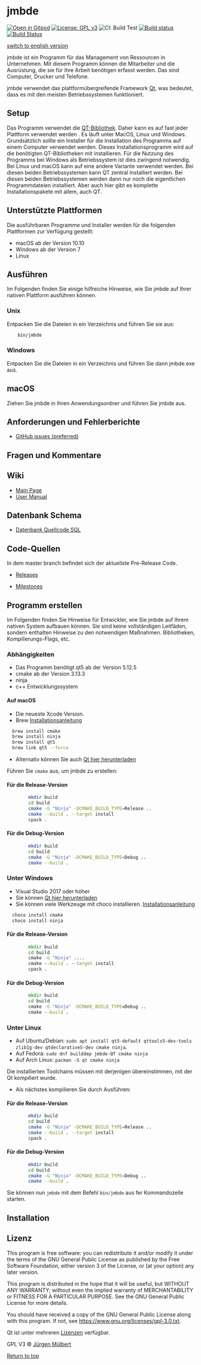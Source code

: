 # jmbde

[![Open in Gitpod](https://gitpod.io/button/open-in-gitpod.svg)](https://gitpod.io/#https://github.com/Shadouw/HelloGitPod)
[![License: GPL v3](https://img.shields.io/badge/License-GPLv3-blue.svg)](https://www.gnu.org/licenses/gpl-3.0)
![CI: Build Test](https://github.com/jmuelbert/jmbde-QT/workflows/CI:%20Build%20Test/badge.svg)
[![Build status](https://ci.appveyor.com/api/projects/status/mq9qt36e588dk7ui?svg=true)](https://ci.appveyor.com/project/jmuelbert/jmbde-qt)
[![Build Status](https://travis-ci.org/jmuelbert/jmbde-QT.svg?branch=master)](https://travis-ci.org/jmuelbert/jmbde-QT)

[switch to english version](README.md)

jmbde ist ein Programm für das Management von Ressourcen in Unternehmen. Mit
diesem Programm können die Mitarbeiter und die Ausrüstung, die sie für ihre Arbeit
benötigen erfasst werden. Das sind Computer, Drucker und Telefone.

jmbde verwendet das plattformübergreifende Framework [Qt](http://www.qt.io/download-open-source/),
was bedeutet, dass es mit den meisten Betriebssystemen funktioniert.

## Setup

Das Programm verwendet die [QT-Bibliothek](https://www.qt.io). Daher kann es auf
fast jeder Plattform verwendet werden . Es läuft unter MacOS, Linux und
Windows. Grundsätzlich sollte ein Installer für die Installation des Programms
auf einem Computer verwendet werden. Dieses Installationsprogramm wird auf die
benötigten QT-Bibliotheken mit installieren. Für die Nutzung des Programms bei
Windows als Betriebssystem ist dies zwingend notwendig. Bei Linux und macOS kann
auf eine andere Variante verwendet werden. Bei diesen beiden Betriebssystemen
kann QT zentral installiert werden. Bei diesen beiden Betriebssystemen werden dann
nur noch die eigentlichen Programmdateien installiert. Aber auch hier gibt es
komplette Installationspakete mit allem, auch QT.

## Unterstützte Plattformen

Die ausführbaren Programme und Installer werden für die folgenden Plattformen zur
Verfügung gestellt:

- macOS ab der Version 10.10
- Windows ab der Version 7
- Linux

## Ausführen

Im Folgenden finden Sie einige hilfreiche Hinweise, wie Sie jmbde auf Ihrer nativen
Plattform ausführen können.

### Unix

Entpacken Sie die Dateien in ein Verzeichnis und führen Sie sie aus:

```bash
    bin/jmbde
```

### Windows

Entpacken Sie die Dateien in ein Verzeichnis und führen Sie dann jmbde.exe aus.

## macOS

Ziehen Sie jmbde in Ihren Anwendungsordner und führen Sie jmbde aus.

## Anforderungen und Fehlerberichte

- [GitHub issues (preferred)](https://github.com/jmuelbert/jmbde-QT/issues)

## Fragen und Kommentare

## Wiki

- [Main Page](https://github.com/jmuelbert/jmbde-QT/wiki)
- [User Manual](http://jmuelbert.github.io/jmbde-QT/)

## Datenbank Schema

- [Datenbank Quellcode SQL](docs/database-design.md)

## Code-Quellen

In dem master branch befindet sich der aktuellste Pre-Release Code.

- [Releases](https://github.com/jmuelbert/jmbde-QT/releases)

- [Milestones](https://github.com/jmuelbert/jmbde-QT/milestones)

## Programm erstellen

Im Folgenden finden Sie Hinweise für Entwickler, wie Sie jmbde auf Ihrem
nativen System aufbauen können. Sie sind keine vollständigen Leitfäden, sondern
enthalten Hinweise zu den notwendigen Maßnahmen. Bibliotheken,
Kompilierungs-Flags, etc.

### Abhängigkeiten

- Das Programm benötigt qt5 ab der Version 5.12.5
- cmake ab der Version 3.13.3
- ninja
- c++ Entwicklungssystem

#### Auf macOS

- Die neueste Xcode Version.
- Brew [Installationsanleitung](https://brew.sh)

```bash
  brew install cmake
  brew install ninja
  brew install qt5
  brew link qt5 --force
```

- Alternativ können Sie auch [Qt hier herunterladen](https://www.qt.io/download-qt-installer)

Führen Sie `cmake` aus, um jmbde zu erstellen:

#### Für die Release-Version

```bash
        mkdir build
        cd build
        cmake -G "Ninja" -DCMAKE_BUILD_TYPE=Release ..
        cmake --build . --target install
        cpack .
```

#### Für die Debug-Version

```bash
        mkdir build
        cd build
        cmake -G "Ninja" -DCMAKE_BUILD_TYPE=Debug ..
        cmake --build .
```

### Unter Windows

- Visual Studio 2017 oder höher
- Sie können [Qt hier herunterladen](https://www.qt.io/download-qt-installer)
- Sie können viele Werkzeuge mit choco installieren. [Installationsanleitung](https://chocolatey.org/install#installing-chocolatey)

```cmd
  choco install cmake
  choco install ninja
```

#### Für die Release-Version

```cmd
        mkdir build
        cd build
        cmake -G "Ninja" ....
        cmake --build . --target install
        cpack .
```

#### Für die Debug-Version

```cmd
        mkdir build
        cd build
        cmake -G "Ninja" -DCMAKE_BUILD_TYPE=Debug ..
        cmake --build .
```

### Unter Linux

- Auf Ubuntu/Debian:
  `sudo apt install qt5-default qttools5-dev-tools zlib1g-dev qtdeclarative5-dev cmake ninja`.
- Auf Fedora: `sudo dnf builddep jmbde-QT cmake ninja`
- Auf Arch Linux: `pacman -S qt cmake ninja`

Die installierten Toolchains müssen mit derjenigen übereinstimmen, mit der Qt
kompiliert wurde.

- Als nächstes kompilieren Sie durch Ausführen:

#### Für die Release-Version

```bash
        mkdir build
        cd build
        cmake -G "Ninja" -DCMAKE_BUILD_TYPE=Release ..
        cmake --build . --target install
        cpack .
```

#### Für die Debug-Version

```bash
        mkdir build
        cd build
        cmake -G "Ninja" -DCMAKE_BUILD_TYPE=Debug ..
        cmake --build .
```

Sie können nun `jmbde` mit dem Befehl `bin/jmbde`  aus fer Kommandozeile starten.

## Installation

## Lizenz

This program is free software: you can redistribute it and/or modify
it under the terms of the GNU General Public License as published by
the Free Software Foundation, either version 3 of the License, or
(at your option) any later version.

This program is distributed in the hope that it will be useful,
but WITHOUT ANY WARRANTY; without even the implied warranty of
MERCHANTABILITY or FITNESS FOR A PARTICULAR PURPOSE. See the
GNU General Public License for more details.

You should have received a copy of the GNU General Public License
along with this program. If not, see <https://www.gnu.org/licenses/gpl-3.0.txt>.

Qt ist unter mehreren [Lizenzen](https://www.qt.io/licensing/) verfügbar.

GPL V3 © [Jürgen Mülbert](https:/github.com/jmuelbert/jmbde-QT)

[Return to top](#top)
